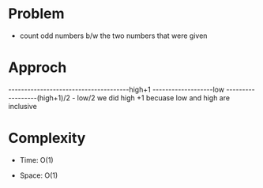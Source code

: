 # Problem
- count odd numbers b/w the two numbers that were given

# Approch
--------------------------------------high+1
-------------------low
                      ------------------(high+1)/2 - low/2
we did high +1 becuase low and high are inclusive 

# Complexity

- Time: O(1)

- Space: O(1)